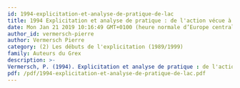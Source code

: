 ```yaml
---
id: 1994-explicitation-et-analyse-de-pratique-de-lac
title: 1994 Explicitation et analyse de pratique : de l'action vécue à la construction de l'expérience
date: Mon Jan 21 2019 10:16:49 GMT+0100 (heure normale d’Europe centrale)
author_id: vermersch-pierre
author: Vermersch Pierre
category: (2) Les débuts de l'explicitation (1989/1999)
family: Auteurs du Grex
description: >-
Vermersch, P. (1994). Explicitation et analyse de pratique : de l'action vécue à la construction de l'expérience. Actes du congrés international "Les techniques d'évaluation des personnes". Issy-les-Moulineaux, Editions EAP : 475-477. 
pdf: /pdf/1994-explicitation-et-analyse-de-pratique-de-lac.pdf
---
```

